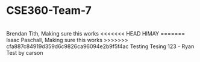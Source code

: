 # CSE360-Team-7
<br />
Brendan Tith, Making sure this works
<<<<<<< HEAD
HIMAY
=======
Isaac Paschall, Making sure this works
>>>>>>> cfa887c84919d359d6c9826ca96094e2b9f5f4ac
Testing Tesing 123 - Ryan
Test by carson 